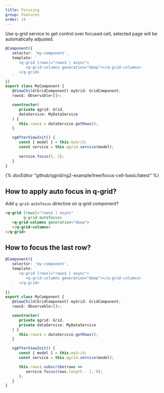```yaml
---
title: Focusing
group: Features
order: 14
---
```


Use q-grid service to get control over focused cell, selected page will be automatically adjusted.

```typescript
@Component({
   selector: 'my-component',
   template: `
      <q-grid [rows]="rows$ | async">
         <q-grid-columns generation="deep"></q-grid-columns>
      </q-grid>
   `
})
export class MyComponent {
   @ViewChild(GridComponent) myGrid: GridComponent;   
   rows$: Observable<[]>;

   constructor(
      private qgrid: Grid,   
      dataService: MyDataService
   ) {
      this.rows$ = dataService.getRows();
   }

   ngAfterViewInit() {
      const { model } = this.myGrid;
      const service = this.qgrid.service(model);
      
      service.focus(5, 2);
   }
}
```

{% docEditor "github/qgrid/ng2-example/tree/focus-cell-basic/latest" %}

## How to apply auto focus in q-grid?

Add `q-grid-autofocus` directive on q-grid component?

```html
<q-grid [rows]="rows$ | async"
        q-grid-autofocus>
   <q-grid-columns generation="deep">
   </q-grid-columns>
</q-grid>
```

## How to focus the last row?

```typescript
@Component({
   selector: 'my-component',
   template: `
      <q-grid [rows]="rows$ | async">
         <q-grid-columns generation="deep"></q-grid-columns>
      </q-grid>
   `
})
export class MyComponent {
   @ViewChild(GridComponent) myGrid: GridComponent;   
   rows$: Observable<[]>;

   constructor(
      private qgrid: Grid,   
      private dataService: MyDataService
   ) {
      this.rows$ = dataService.getRows();
   }

   ngAfterViewInit() {
      const { model } = this.myGrid;
      const service = this.qgrid.service(model);

      this.rows$.subscribe(rows => 
         service.focus(rows.length - 1, 0);
      );
   }
}
```